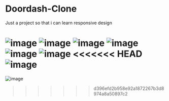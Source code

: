 # Doordash-Clone
Just a project so that i can learn responsive design

![image](https://github.com/AKA-Akhil/Doordash-Clone/assets/145592032/269b4b37-889a-4d33-bd7c-cea639131c44)
![image](https://github.com/AKA-Akhil/Doordash-Clone/assets/145592032/2be4c6f7-335d-4cf4-9294-1f4cc7e8568f)
![image](https://github.com/AKA-Akhil/Doordash-Clone/assets/145592032/6111dc37-57bf-4084-b66c-6c6aa276360f)
![image](https://github.com/AKA-Akhil/Doordash-Clone/assets/145592032/7363f8b5-4197-4ef6-b4bc-8f638ed17bc2)
![image](https://github.com/AKA-Akhil/Doordash-Clone/assets/145592032/21204d9b-0e4a-4e1b-bacf-a4c12e9956cf)
![image](https://github.com/AKA-Akhil/Doordash-Clone/assets/145592032/58183806-0c34-4b48-b69d-3d7b8976864c)
<<<<<<< HEAD
![image](https://github.com/AKA-Akhil/Doordash-Clone/assets/145592032/de5c2c4a-9773-4e43-9b72-95cf902558d9)
=======
![image](https://github.com/AKA-Akhil/Doordash-Clone/assets/145592032/de5c2c4a-9773-4e43-9b72-95cf902558d9)
>>>>>>> d396efd2b958e92a1872267b3d8974a8a50897c2
